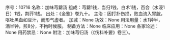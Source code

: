 序号：10716
名称：加味芎藭汤
组成：芎藭1钱，当归1钱，白术1钱，百合（水浸1日）1钱，荆芥1钱。
出处：《金鉴》卷九十。
主治：因打扑伤损，败血流入胃脘，呕吐黑血如豆汁，而形气虚者。
加减：None
功效：None
用法用量：水1钟半，酒半钟，煎8分，不拘时候服。
制备方法：None
临床应用：None
各家论述：None
用药禁忌：None
附注：加味芎归汤（《伤科补要》卷三）。

